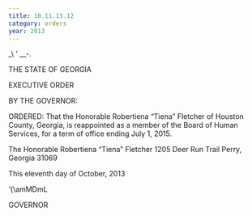```yaml
---
title: 10.11.13.12
category: orders
year: 2013
---
```

  

_\  ’ __-.

THE STATE OF GEORGIA

EXECUTIVE ORDER

BY THE GOVERNOR:

ORDERED: That the Honorable Robertiena “Tiena” Fletcher of Houston
County, Georgia, is reappointed as a member of the Board of
Human Services, for a term of office ending July 1, 2015.

The Honorable Robertiena “Tiena” Fletcher
1205 Deer Run Trail
Perry, Georgia 31069

This eleventh day of October, 2013

‘(\amMDmL

GOVERNOR

